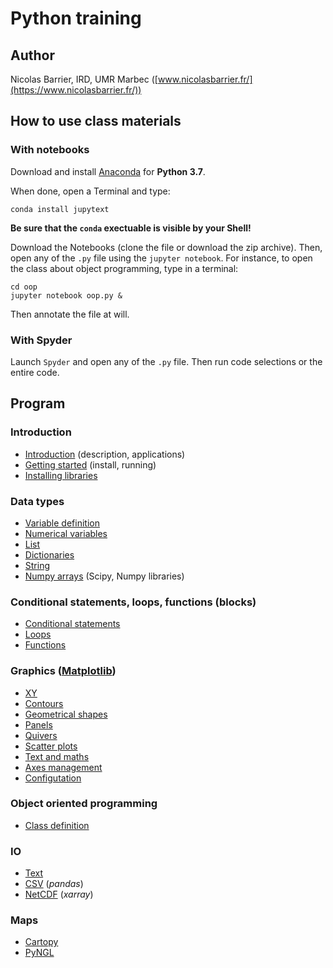 # Python training

## Author

Nicolas Barrier, IRD, UMR Marbec ([www.nicolasbarrier.fr/](https://www.nicolasbarrier.fr/))

## How to use class materials

### With notebooks

Download and install [Anaconda](https://www.anaconda.com/products/individual) for **Python 3.7**.

When done, open a Terminal and type: 

```
conda install jupytext
```

**Be sure that the `conda` exectuable is visible by your Shell!**

Download the Notebooks (clone the file or download the zip archive). Then, open
any of the `.py` file using the `jupyter notebook`. For instance, to open the class about object programming, type in a terminal:

```
cd oop
jupyter notebook oop.py &
```

Then annotate the file at will.

### With Spyder

Launch `Spyder` and open any of the `.py` file. Then run code selections or the entire code.

## Program

### Introduction
- [Introduction](introduction/intro.py) (description, applications)
- [Getting started](introduction/start.py) (install, running)
- [Installing libraries](introduction/libinstall.py)

### Data types
- [Variable definition](data_types/vars.py)
- [Numerical variables](data_types/numerics.py)
- [List](data_types/list.py)
- [Dictionaries](data_types/dict.py)
- [String](data_types/string.py)
- [Numpy arrays](data_types/numpy.py) (Scipy, Numpy libraries)

### Conditional statements, loops, functions (blocks)
- [Conditional statements](blocks/ifsta.py)
- [Loops](blocks/loops.py)
- [Functions](blocks/functions.py)

### Graphics ([Matplotlib](https://matplotlib.org/))

- [XY](plots/xy.py)
- [Contours](plots/contours.py)
- [Geometrical shapes](plots/geometrical_shapes.py)
- [Panels](plots/panels.py)
- [Quivers](plots/quivers.py)
- [Scatter plots](plots/scatters.py)
- [Text and maths](plots/text.py)
- [Axes management](plots/axes.py)
- [Configutation](plots/pyplot_settings.py)

### Object oriented programming
- [Class definition](oop/oop.py)

### IO
- [Text](io/text.py)
- [CSV](io/pandas.py) (*pandas*)
- [NetCDF](io/xar.py) (*xarray*)

### Maps
- [Cartopy](maps/cartopy.py)
- [PyNGL](maps/pyngl.py)
